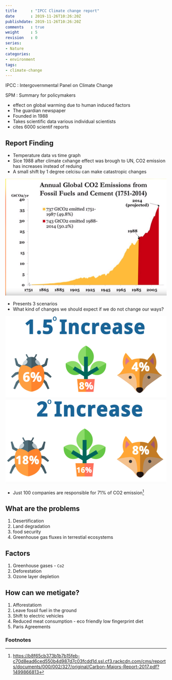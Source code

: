 ```yaml
---
title      : "IPCC Climate change report"
date       : 2019-11-26T10:26:20Z
publishdate: 2019-11-26T10:26:20Z
comments   : true
weight     : 5
revision   : 0
series:
- Nature
categories:
- environment
tags:
- climate-change
---
```


IPCC
: Intergovernmental Panel on Climate Change

SPM
: Summary for policymakers


* effect on global warming due to human induced factors
* The guardian newspaper
* Founded in 1988
* Takes scientific data various individual scientists
* cites 6000 scientif reports
<!-- more -->

## Report Finding

* Temperature data vs time graph
* Sice 1988 after climate cxhange effect was brough to UN, CO2 emission has increases instead of reduing
* A small shift by 1 degree celcisu can make catastropic changes

![annual-global-co2-emission](annual-global-co2-emission.png)

* Presents 3 scenarios
* What kind of changes we should expect if we do not change our ways?

![efftec-1.png](efftec-1.png)
![efftec-2.png](efftec-2.png)

* Just 100 companies are responsible for 71% of CO2 emission[^1]

## What are the problems

1. Desertification
2. Land degradation
3. food security
4. Greenhouse gas fluxes in terrestial ecosystems

## Factors

1. Greenhouse gases - `Co2`
2. Deforestation
3. Ozone layer depletion

## How can we metigate?

1. Afforestatiom
2. Leave fossil fuel in the ground
3. Shift to electric vehicles
4. Reduced meat consumption - eco friendly low fingerprint diet
5. Paris Agreements


### Footnotes

[^1]: https://b8f65cb373b1b7b15feb-c70d8ead6ced550b4d987d7c03fcdd1d.ssl.cf3.rackcdn.com/cms/reports/documents/000/002/327/original/Carbon-Majors-Report-2017.pdf?1499866813
[^2]:
